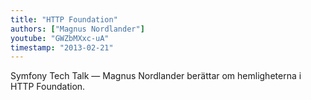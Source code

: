 ```yaml
---
title: "HTTP Foundation"
authors: ["Magnus Nordlander"]
youtube: "GWZbMXxc-uA"
timestamp: "2013-02-21"
---
```


Symfony Tech Talk — Magnus Nordlander berättar om hemligheterna i HTTP Foundation.